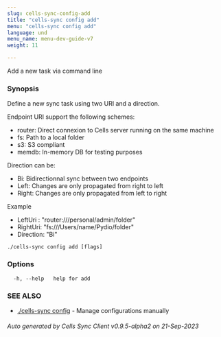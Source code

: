 ```yaml
---
slug: cells-sync-config-add
title: "cells-sync config add"
menu: "cells-sync config add"
language: und
menu_name: menu-dev-guide-v7
weight: 11

---
```

Add a new task via command line

### Synopsis

Define a new sync task using two URI and a direction.

Endpoint URI support the following schemes: 
 - router: Direct connexion to Cells server running on the same machine
 - fs:     Path to a local folder
 - s3:     S3 compliant
 - memdb:  In-memory DB for testing purposes

Direction can be:
 - Bi:     Bidirectionnal sync between two endpoints
 - Left:   Changes are only propagated from right to left
 - Right:  Changes are only propagated from left to right

Example
 - LeftUri : "router:///personal/admin/folder"
 - RightUri: "fs:///Users/name/Pydio/folder"
 - Direction: "Bi"



```
./cells-sync config add [flags]
```

### Options

```
  -h, --help   help for add
```

### SEE ALSO

* [./cells-sync config](../cells-sync-config)	 - Manage configurations manually

###### Auto generated by Cells Sync Client v0.9.5-alpha2 on 21-Sep-2023
